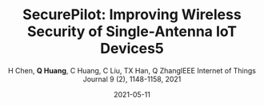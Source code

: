 ---
title: "SecurePilot: Improving Wireless Security of Single-Antenna IoT Devices5"
collection: publications
permalink: "/publication/2021-05-11"
excerpt: "With the arrival of the Internet of Things era, IoT devices and the services built on them make our lives more convenient and also raise public concerns on their vulnerability to attacks. Recent literature advocates physical-layer solutions to help IoT devices detect attacks instead of using sophisticated cryptographic methods. However, there is still no satisfying solutions for IoT devices with a single antenna and sparse traffic. Thus, we introduce SecurePilot to fill this gap. SecurePilot is an unsupervised and plug-and-play solution which works without an attacker’s knowledge in advance. It leverages the strengths of two orthogonal physical-layer information, propagation signatures and device signatures embedded in pilot signals to enable effective attack detection. It could work on single-antenna IoT devices with sparse traffic and also work compatibly with communication protocols. The experimental results show that …"
date: "2021-05-11"
venue: "IEEE Internet of Things Journal 9 (2), 1148-1158, 2021"
paperurl: "https://huangqy7.github.io/Paper/SecurePilot.pdf"
author: "H Chen, <strong>Q Huang</strong>, C Huang, C Liu, TX Han, Q ZhangIEEE Internet of Things Journal 9 (2), 1148-1158, 2021"
poster:
remark:
---